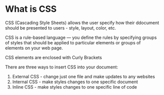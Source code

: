 # What is CSS

CSS (Cascading Style Sheets) allows the user specify how their ddocument should be presented to users - style, layout, color, etc.

CSS is a rule-based language — you define the rules by specifying groups of styles that should be applied to particular elements or groups of elements on your web page.

CSS elements are enclosed with Curly Brackets

There are three ways to insert CSS into your document:
1. External CSS - change just one file and make updates to any websites
2. Internal CSS - make styles changes to one specific document
3. Inline CSS - make styles changes to one specific line of code
